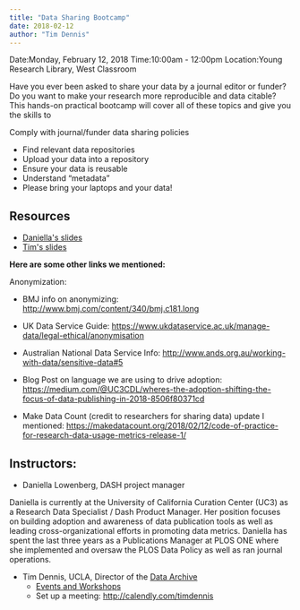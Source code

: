 ```yaml
---
title: "Data Sharing Bootcamp"
date: 2018-02-12
author: "Tim Dennis"
---
```


Date:Monday, February 12, 2018
Time:10:00am - 12:00pm
Location:Young Research Library, West Classroom  

Have you ever been asked to share your data by a journal editor or funder? Do you want to make your research more reproducible and data citable? This hands-on practical bootcamp will cover all of these topics and give you the skills to

Comply with journal/funder data sharing policies

* Find relevant data repositories
* Upload your data into a repository
* Ensure your data is reusable
* Understand “metadata”
* Please bring your laptops and your data!

## Resources

* [Daniella's slides](/slides/UCLADataPubBootcamp_Feb2018.pptx)
* [Tim's slides](/slides/2018-02-12_datapub-bootcamp.html)

**Here are some other links we mentioned:**

Anonymization:

* BMJ info on anonymizing: http://www.bmj.com/content/340/bmj.c181.long
* UK Data Service Guide: https://www.ukdataservice.ac.uk/manage-data/legal-ethical/anonymisation
* Australian National Data Service Info: http://www.ands.org.au/working-with-data/sensitive-data#5

* Blog Post on language we are using to drive adoption: https://medium.com/@UC3CDL/wheres-the-adoption-shifting-the-focus-of-data-publishing-in-2018-8506f80371cd
* Make Data Count (credit to researchers for sharing data) update I mentioned: https://makedatacount.org/2018/02/12/code-of-practice-for-research-data-usage-metrics-release-1/

## Instructors:

* Daniella Lowenberg, DASH project manager

Daniella is currently at the University of California Curation Center (UC3) as a Research Data Specialist / Dash Product Manager. Her position focuses on building adoption and awareness of data publication tools as well as leading cross-organizational efforts in promoting data metrics. Daniella has spent the last three years as a Publications Manager at PLOS ONE where she implemented and oversaw the PLOS Data Policy as well as ran journal operations.

* Tim Dennis, UCLA, Director of the [Data Archive](https://www.library.ucla.edu/location/social-science-data-archive)
  - [Events and Workshops](https://goo.gl/D5cgbD)
  - Set up a meeting: <http://calendly.com/timdennis>
